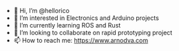 - 👋 Hi, I’m @hellorico
- 👀 I’m interested in Electronics and Arduino projects
- 🌱 I’m currently learning ROS and Rust
- 💞️ I’m looking to collaborate on rapid prototyping project
- 📫 How to reach me: https://www.arnodva.com

<!---
hellorico/hellorico is a ✨ special ✨ repository because its `README.md` (this file) appears on your GitHub profile.
You can click the Preview link to take a look at your changes.
--->
